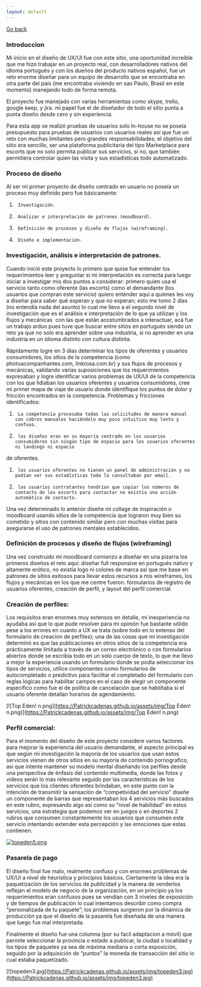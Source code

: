 ```yaml
---
layout: default
---
```

[Go back](./)

### Introduccion

Mi inicio en el diseño de UX/UI fue con este sitio, una oportunidad increíble que me hizo trabajar en un proyecto real, con desarrolladores nativos 
del idioma portugués y con los dueños del producto nativos español, fue un reto enorme diseñar para un equipo de desarrollo que se encontraba en otra 
parte del país (me encontraba viviendo en sao Paulo, Brasil en este momento) manejando todo de forma remota.
 
El proyecto fue manejado con varias herramientas como skype, trello, google keep, y jira. mi papel fue el de diseñador de todo el sitio punta a 
punta diseño desde cero y sin experiencia.
 
Para esta app se realizó pruebas de usuarios solo In-house no se poseía presupuesto para pruebas de usuarios con usuarios reales así que fue un 
reto con muchas limitantes pero grandes responsabilidades; el objetivo del sitio era sencillo, ser una plataforma publicitaria del tipo Marketplace 
para escorts que no solo permita publicar sus servicios, si no, que también permitiera controlar quien las visita y sus estadísticas todo automatizado.

 
### Proceso de diseño
 
Al ser mi primer proyecto de diseño centrado en usuario no poseía un proceso muy definido pero fue básicamente:
 
1. 		Investigación.
1.		Analizar e interpretación de patrones (moodboard).
1.		Definición de procesos y diseño de flujos (wireframing).
1.		Diseño e implementación.


### Investigación, análisis e interpretación de patrones.

Cuando inició este proyecto lo primero que quise fue entender los requerimientos leer y preguntar si mi interpretación es correcta para luego iniciar 
a investigar mis dos puntos a considerar: primero quien usa el servicio tanto como oferente (las escorts) como el demandante (los usuarios que compran 
este servicio) quiero entender aquí a quienes les voy a diseñar para saber qué esperan y que no esperan; esto me tomo 2 dias (no entendía nada del asunto)
lo cual me llevo a el segundo nivel de investigación que es el análisis e interpretación de lo que ya utilizan y los flujos y mecánicas  con las que 
están acostumbrados a interactuar, acá fue un trabajo arduo pues tuve que buscar entre sitios en portugués siendo un reto ya que no solo era aprender 
sobre una industria, si no aprender en una industria en un idioma distinto con cultura distinta.
 
Rápidamente logre en 3 dias determinar los tipos de oferentes y usuarios consumidores, los sitios de la competencia (como photoacompanhantes.com, 
linkrosa.com.br) y sus flujos de procesos y mecánicas, validando varias suposiciones que los requerimientos expresaban y logre identificar varios 
problemas de UX/UI de la competencia con los que lidiaban los usuarios oferentes y usuarios consumidores, cree mi primer mapa de viaje de usuario 
donde identifique los puntos de dolor y fricción encontrados en la competencia.
Problemas y fricciones identificados:
 
1. 		La competencia procesaba todas las solicitudes de manera manual con cobros manuales haciéndolo muy poco intuitivo muy lento y confuso.
1. 		los diseños eran en su mayoría centrado en los usuarios consumidores sin ningún tipo de espacio para los usuarios oferentes ni landings ni espacio 
de oferentes.
1. 		los usuarios oferentes no tienen un panel de administración y no podían ver sus estadísticas todo lo consultaban por email.
1. 		los usuarios contratantes tendrían que copiar los números de contacto de los escorts para contactar no existía una acción automática de contacto.

Una vez determinado lo anterior diseñe mi collage de inspiración o moodboard usando sitios de la competencia que lograron muy bien su cometido y sitios 
con contenido similar pero con muchas visitas para asegurarse el uso de patrones mentales establecidos.

### Definición de procesos y diseño de flujos (wireframing)
 
Una vez construido mi moodboard comienzo a diseñar en una pizarra los primeros diseños el reto aquí: diseñar full responsive en portugués nativo y 
altamente erótico, no existía logo ni colores de marca así que me base en patrones de sitios exitosos para llevar estos recursos a mis wireframes, 
los flujos y mecánicas en los que me centre fueron: formularios de registro de usuarios oferentes, creación de perfil, y layout del perfil comercial.

### Creación de perfiles:
 
Los requisitos eran enormes muy extensos en detalle, mi inexperiencia no ayudaba así que lo que pude resolver para mi opinión fue bastante sólido pese a los errores en cuanto a UX se trata (sobre todo en lo extenso del formulario de creación de perfiles); una de las cosas que mi investigación determinó es que las publicaciones en otros sitios de la competencia era prácticamente limitada a través de un correo electrónico o con formularios abiertos donde se escribía todo en un solo cuerpo de texto, lo que me llevo a mejor la experiencia usando un formulario donde se podía seleccionar los tipos de servicios, utilice componentes como formularios de autocompletado o predictivo para facilitar el completado del formulario con reglas lógicas para habilitar campos en el caso de elegir un componente específico como fue el de política de cancelación que se habilitaba si el usuario oferente detallan horarios de agendamiento.

[![Top Eden! n.png](https://Patrickcadenas.github.io/assets/img/Top Eden! n.png)](https://Patrickcadenas.github.io/assets/img/Top Eden! n.png)


### Perfil comercial:

Para el momento del diseño de este proyecto considere varios factores para mejorar la experiencia del usuario demandante, el aspecto principal es que según mi investigación la mayoría de los usuarios que usan estos servicios vienen de otros sitios en su mayoría de contenido pornografico, asi que intente mantener su modelo mental diseñando los perfiles desde una perspectiva de énfasis del contenido multimedia, donde las fotos y videos serán lo más relevante seguido por las características de los servicios que los clientes oferentes brindaban, en este punto con la intención de transmitir la sensación de “competividad del servicio” diseñe un componente de barras que representaban los 4 servicios más buscados en este rubro, expresando algo así como su “nivel de habilidad” en estos servicios, una estrategia que podemos ver en juegos o en deportes 2 rubros que consumen constantemente los usuarios que consumen este servicio intentando extender esta percepción y las emociones que estas contienen.


[![topeden5.png](https://Patrickcadenas.github.io/assets/img/topeden5.png)](https://Patrickcadenas.github.io/assets/img/topeden5.png)


### Pasarela de pago 

El diseño final fue malo, realmente confuso y con enormes problemas de UX/UI a nivel de heurística y principios básicos. Ciertamente la idea era la paquetización de los servicios de publicidad y la manera de venderlos reflejan el modelo de negocio de la organización, en un principio ya los requerimientos eran confusos pues se vendían con 3 niveles de exposición y de tiempos de publicación lo cual intentamos describir como compra “personalizada de tu paquete”; los problemas surgieron por la dinámica de producción ya que el diseño de la pasarela fue diseñada de una manera que luego fue mal interpretada.

Finalmente el diseño fue una columna (por su facil adaptacion a móvil) que permite seleccionar la provincia o estado a publicar, la ciudad o localidad y los tipos de paquetes ya sea de máxima mediana o corta exposición, seguido por la adquisición de “puntos” la moneda de transacción del sitio lo cual estaba paquetizado.


[![topeden3.jpg](https://Patrickcadenas.github.io/assets/img/topeden3.jpg](https://Patrickcadenas.github.io/assets/img/topeden3.jpg)
